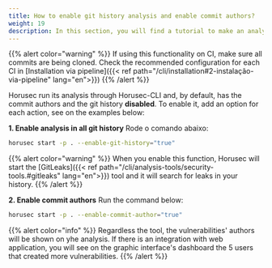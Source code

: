 ```yaml
---
title: How to enable git history analysis and enable commit authors?
weight: 19
description: In this section, you will find a tutorial to make an analysis with git history activated and show who are the authors of vulnerabilities you may found.
---
```


{{% alert color="warning" %}}
If using this functionality on CI, make sure all commits are being cloned. Check the recommended configuration for each CI in [Installation via pipeline]({{< ref path="/cli/installation#2-instalação-via-pipeline" lang="en">}})
{{% /alert %}}

Horusec run its analysis through Horusec-CLI and, by default, has the commit authors and the git history **disabled**. To enable it, add an option for each action, see on the examples below: 

**1. Enable analysis in all git history**
Rode o comando abaixo: 

```bash
horusec start -p . --enable-git-history="true"
```

{{% alert color="warning" %}}
When you enable this function, Horusec will start the [GitLeaks]({{< ref path="/cli/analysis-tools/security-tools.#gitleaks" lang="en">}}) tool and it will search for leaks in your history. 
{{% /alert %}}


**2. Enable commit authors**
Run the command below: 

```bash
horusec start -p . --enable-commit-author="true"
```

{{% alert color="info" %}}
Regardless the tool, the vulnerabilities' authors will be shown on yhe analysis. If there is an integration with web application, you will see on the graphic interface's dashboard the 5 users that created more vulnerabilities.
{{% /alert %}}

